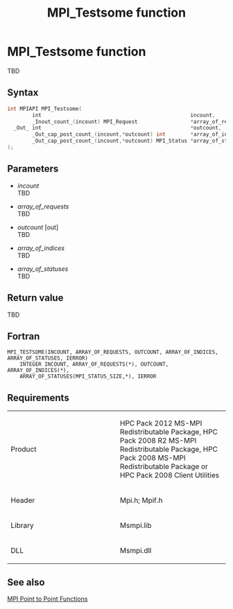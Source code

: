 ﻿---
title: MPI_Testsome function
TOCTitle: MPI_Testsome function
ms:assetid: 0cc7936e-e68b-4693-98a8-53d52b05d4b2
ms:mtpsurl: https://msdn.microsoft.com/en-us/library/Dn473482(v=VS.85)
ms:contentKeyID: 59361017
ms.date: 03/28/2018
mtps_version: v=VS.85
f1_keywords:
- MPI_TESTSOME
- mpif/MPI_Testsome
- mpi/MPI_TESTSOME
dev_langs:
- C++
- C
---

# MPI\_Testsome function

TBD

## Syntax

``` c++
int MPIAPI MPI_Testsome(
        int                                                incount,
        _Inout_count_(incount) MPI_Request                 *array_of_requests,
  _Out_ int                                                *outcount,
        _Out_cap_post_count_(incount,*outcount) int        *array_of_indices,
        _Out_cap_post_count_(incount,*outcount) MPI_Status *array_of_statuses
);
```

## Parameters

  - *incount*  
    TBD

  - *array\_of\_requests*  
    TBD

  - *outcount* \[out\]  
    TBD

  - *array\_of\_indices*  
    TBD

  - *array\_of\_statuses*  
    TBD

## Return value

TBD

## Fortran

    MPI_TESTSOME(INCOUNT, ARRAY_OF_REQUESTS, OUTCOUNT, ARRAY_OF_INDICES, ARRAY_OF_STATUSES, IERROR)
        INTEGER INCOUNT, ARRAY_OF_REQUESTS(*), OUTCOUNT, ARRAY_OF_INDICES(*),
        ARRAY_OF_STATUSES(MPI_STATUS_SIZE,*), IERROR

## Requirements

<table>
<colgroup>
<col style="width: 50%" />
<col style="width: 50%" />
</colgroup>
<tbody>
<tr class="odd">
<td><p>Product</p></td>
<td><p>HPC Pack 2012 MS-MPI Redistributable Package, HPC Pack 2008 R2 MS-MPI Redistributable Package, HPC Pack 2008 MS-MPI Redistributable Package or HPC Pack 2008 Client Utilities</p></td>
</tr>
<tr class="even">
<td><p>Header</p></td>
<td>Mpi.h;
Mpif.h</td>
</tr>
<tr class="odd">
<td><p>Library</p></td>
<td>Msmpi.lib</td>
</tr>
<tr class="even">
<td><p>DLL</p></td>
<td>Msmpi.dll</td>
</tr>
</tbody>
</table>


## See also

[MPI Point to Point Functions](mpi-point-to-point-functions.md)

